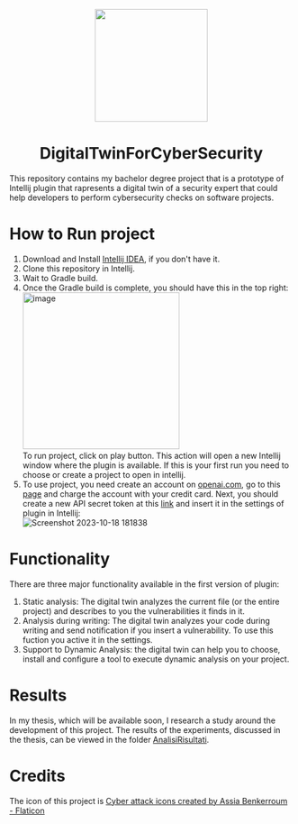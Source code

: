 <p align="center">
    <img width="200" src="https://github.com/frankzamma/DigitalTwinForCyberSecurity/assets/65612000/9d2ed0e8-d717-4ae2-bd48-7290b4be778e">
</p>
<h1 align="center">DigitalTwinForCyberSecurity</h1>
This repository contains my bachelor degree project that is a prototype of Intellij plugin that rapresents a digital twin of a security expert that could help developers to perform cybersecurity checks on software projects.

# How to Run project
1. Download and Install [Intellij IDEA](https://www.jetbrains.com/idea/download/), if you don't have it.
2. Clone this repository in Intellij.
3. Wait to Gradle build.
4.  Once the Gradle build is complete, you should have this in the top right:<br>
   <img width="278" alt="image" src="https://github.com/frankzamma/DigitalTwinForCyberSecurity/assets/65612000/410b1f61-cd72-4261-912a-e1ceb8adfc59"><br>
   To run project, click on play button. This action will open a new Intellij window where the plugin is available. If this is your first run you need to choose or create a project to open in intellij.
5. To use project, you need create an account on <a href="openai.com">openai.com</a>, go to this [page](https://platform.openai.com/account/billing/overview) and charge the account with your credit card. Next, you should create a new API secret token at this [link](https://platform.openai.com/account/api-keys) and insert it in the settings of plugin in Intellij: <br>
![Screenshot 2023-10-18 181838](https://github.com/frankzamma/DigitalTwinForCyberSecurity/assets/65612000/422d3901-699a-4529-8fb5-98896e16814a)
# Functionality
There are three major functionality available in the first version of plugin:
1. Static analysis: The digital twin analyzes the current file (or the entire project) and describes to you the vulnerabilities it finds in it.
2. Analysis during writing: The digital twin analyzes your code during writing and send notification if you insert a vulnerability. To use this fuction you active it in the settings.
3. Support to Dynamic Analysis: the digital twin can help you to choose, install and configure a tool to execute dynamic analysis on your project.

# Results
In my thesis, which will be available soon, I research a study around the development of this project. The results of the experiments, discussed in the thesis, can be viewed in the folder [AnalisiRisultati](https://github.com/frankzamma/DigitalTwinForCyberSecurity/).

# Credits
The icon of this project is <a href="https://www.flaticon.com/free-icons/cyber-attack" title="cyber attack icons">Cyber attack icons created by Assia Benkerroum  - Flaticon</a>

    
